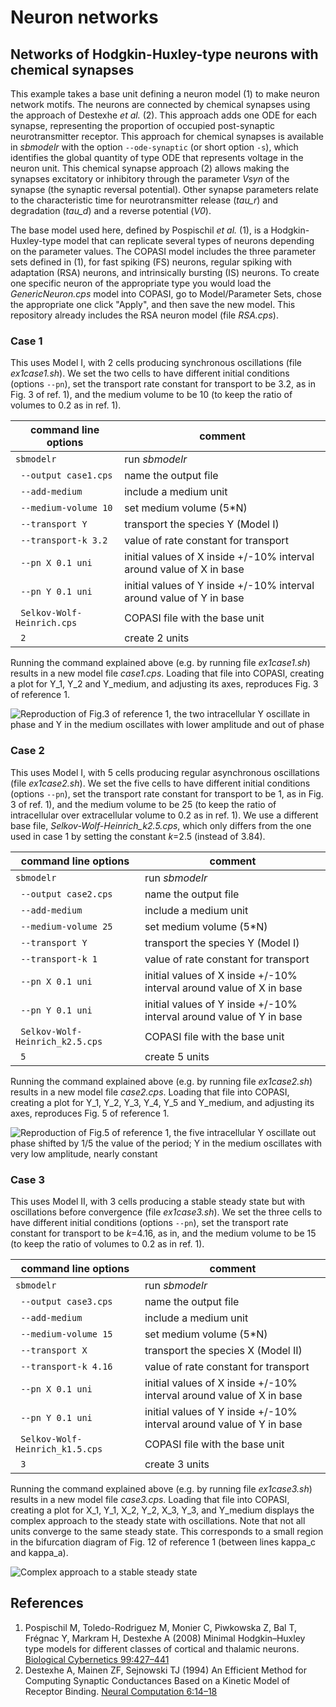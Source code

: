 # Neuron networks
## Networks of Hodgkin-Huxley-type neurons with chemical synapses

This example takes a base unit defining a neuron model (1) to make neuron network motifs. The neurons are connected by chemical synapses using the approach of Destexhe *et al.* (2). This approach adds one ODE for each synapse, representing the proportion of occupied post-synaptic neurotransmitter receptor. This approach for chemical synapses is available in *sbmodelr* with the option ``--ode-synaptic`` (or short option ``-s``), which identifies the global quantity of type ODE that represents voltage in the neuron unit. This chemical synapse approach (2) allows making the synapses excitatory or inhibitory through the parameter *Vsyn* of the synapse (the synaptic reversal potential). Other synapse parameters relate to the characteristic time for neurotransmitter release (*tau_r*) and degradation (*tau_d*) and a reverse potential (*V0*).

The base model used here, defined by Pospischil *et al.* (1), is a Hodgkin-Huxley-type model that can replicate several types of neurons depending on the parameter values. The COPASI model includes the three parameter sets defined in (1), for fast spiking (FS) neurons, regular spiking with adaptation (RSA) neurons, and intrinsically bursting (IS) neurons. To create one specific neuron of the appropriate type you would load the *GenericNeuron.cps* model into COPASI, go to Model/Parameter Sets, chose the appropriate one click "Apply", and then save the new model. This repository already includes the RSA neuron model (file *RSA.cps*).

### Case 1
This uses Model I, with 2 cells producing synchronous oscillations (file *ex1case1.sh*). We set the two cells to have
different initial conditions (options ``--pn``), set the transport rate constant for transport to be 3.2, as in
Fig. 3 of ref. 1), and the medium volume to be 10 (to keep the ratio of volumes to 0.2 as in ref. 1).

| command line options         | comment                              |
| ---------------------------- | ------------------------------------ |
|``sbmodelr``                  | run *sbmodelr*                       |
|`` --output case1.cps``       | name the output file                 |
|`` --add-medium``             | include a medium unit                |
|`` --medium-volume 10``       | set medium volume (5*N)              |
|`` --transport Y``            | transport the species Y (Model I)    |
|`` --transport-k 3.2``        | value of rate constant for transport |
|`` --pn X 0.1 uni``           | initial values of X inside +/-10% interval around value of X in base |
|`` --pn Y 0.1 uni``           | initial values of Y inside +/-10% interval around value of Y in base |
|`` Selkov-Wolf-Heinrich.cps`` | COPASI file with the base unit       |
|`` 2``                        | create 2 units                       |

Running the command explained above (e.g. by running file *ex1case1.sh*) results in a new model file *case1.cps*.
Loading that file into COPASI, creating a plot for Y_1, Y_2 and Y_medium, and adjusting its axes,
reproduces Fig. 3 of reference 1.

![Reproduction of Fig.3 of reference 1, the two intracellular Y oscillate in phase and Y in the medium oscillates with lower amplitude and out of phase](case1.png)

### Case 2
This uses Model I, with 5 cells producing regular asynchronous oscillations (file *ex1case2.sh*). We set the five
cells to have different initial conditions (options ``--pn``), set the transport rate constant for transport to be 1,
as in Fig. 3 of ref. 1), and the medium volume to be 25 (to keep the ratio of intracellular over extracellular volume to
0.2 as in ref. 1). We use a different base file, *Selkov-Wolf-Heinrich_k2.5.cps*, which only differs from the one used
in case 1 by setting the constant *k*=2.5 (instead of 3.84).

| command line options              | comment                              |
| --------------------------------- | ------------------------------------ |
|``sbmodelr``                       | run *sbmodelr*                       |
|`` --output case2.cps``            | name the output file                 |
|`` --add-medium``                  | include a medium unit                |
|`` --medium-volume 25``            | set medium volume (5*N)              |
|`` --transport Y``                 | transport the species Y (Model I)    |
|`` --transport-k 1``               | value of rate constant for transport |
|`` --pn X 0.1 uni``                | initial values of X inside +/-10% interval around value of X in base |
|`` --pn Y 0.1 uni``                | initial values of Y inside +/-10% interval around value of Y in base |
|`` Selkov-Wolf-Heinrich_k2.5.cps`` | COPASI file with the base unit       |
|`` 5``                             | create 5 units                       |

Running the command explained above (e.g. by running file *ex1case2.sh*) results in a new model file *case2.cps*.
Loading that file into COPASI, creating a plot for Y_1, Y_2, Y_3, Y_4, Y_5 and Y_medium, and adjusting its axes,
reproduces Fig. 5 of reference 1.

![Reproduction of Fig.5 of reference 1, the five intracellular Y oscillate out phase shifted by 1/5 the value of the period; Y in the medium oscillates with very low amplitude, nearly constant](case2.png)

### Case 3
This uses Model II, with 3 cells producing a stable steady state but with oscillations before convergence
(file *ex1case3.sh*). We set the three cells to have different initial conditions (options ``--pn``),
set the transport rate constant for transport to be *k*=4.16, as in, and the medium volume to be 15 (to keep
the ratio of volumes to 0.2 as in ref. 1).

| command line options         | comment                              |
| --------------------------------- | ------------------------------------ |
|``sbmodelr``                       | run *sbmodelr*                       |
|`` --output case3.cps``            | name the output file                 |
|`` --add-medium``                  | include a medium unit                |
|`` --medium-volume 15``            | set medium volume (5*N)              |
|`` --transport X``                 | transport the species X (Model II)   |
|`` --transport-k 4.16``            | value of rate constant for transport |
|`` --pn X 0.1 uni``                | initial values of X inside +/-10% interval around value of X in base |
|`` --pn Y 0.1 uni``                | initial values of Y inside +/-10% interval around value of Y in base |
|`` Selkov-Wolf-Heinrich_k1.5.cps`` | COPASI file with the base unit       |
|`` 3``                             | create 3 units                       |

Running the command explained above (e.g. by running file *ex1case3.sh*) results in a new model file *case3.cps*.
Loading that file into COPASI, creating a plot for X_1, Y_1, X_2, Y_2, X_3, Y_3, and Y_medium displays the complex
approach to the steady state with oscillations. Note that not all units converge to the same steady state. This
corresponds to a small region in the bifurcation diagram of Fig. 12 of reference 1 (between lines kappa_c and
kappa_a).

![Complex approach to a stable steady state](case3.png)

## References

1. Pospischil M, Toledo-Rodriguez M, Monier C, Piwkowska Z, Bal T, Frégnac Y, Markram H, Destexhe A (2008) Minimal Hodgkin–Huxley type models for different classes of cortical and thalamic neurons. [Biological Cybernetics 99:427–441](https://doi.org/10.1007/s00422-008-0263-8)
2. Destexhe A, Mainen ZF, Sejnowski TJ (1994) An Efficient Method for Computing Synaptic Conductances Based on a Kinetic Model of Receptor Binding. [Neural Computation 6:14–18](https://doi.org/10.1162/neco.1994.6.1.14)
